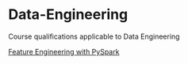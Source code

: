 # Data-Engineering
 Course qualifications applicable to Data Engineering

[Feature Engineering with PySpark](//Data-Manipulation/blob/master/Feature_Engineering_with_PySpark/20230902_Feature_Engineering_with_PySpark_certificate.pdf)
